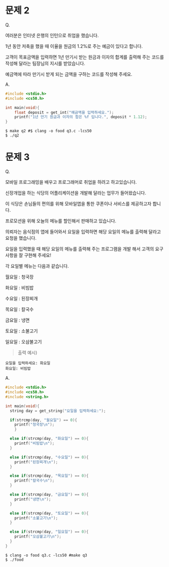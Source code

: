 # 문제 2

Q.

여러분은 인터넷 은행의 인턴으로 취업을 했습니다.

1년 동안 저축을 했을 때 이율을 원금의 1.2%로 주는 예금이 있다고 합니다.

고객이 목표금액을 입력하면 1년 만기시 받는 원금과 이자의 합계를 출력해 주는 코드를 작성해 달라는 팀장님의 지시를 받았습니다.

예금액에 따라 만기시 받게 되는 금액을 구하는 코드를 작성해 주세요.

A.

```C
#include <stdio.h>
#include <cs50.h>

int main(void){
    float deposit = get_int("예금액을 입력하세요.");
    printf("1년 만기 원금과 이자의 합은 %f 입니다.", deposit * 1.12);
}
```

```
$ make q2 #$ clang -o food q3.c -lcs50
$ ./q2
```



# 문제 3

Q.

모바일 프로그래밍을 배우고 프로그래머로 취업을 하려고 하고있습니다.

신장개업을 하는 식당의 어플리케이션을 개발해 달라는 업무가 들어왔습니다.

 

이 식당은 손님들의 편의를 위해 모바일앱을 통한 쿠폰이나 서비스를 제공하고자 합니다.

프로모션을 위해 오늘의 메뉴를 할인해서 판매하고 있습니다.

 

의뢰자는 음식점의 앱에 들어와서 요일을 입력하면 해당 요일의 메뉴를 출력해 달라고 요청을 했습니다.

요일을 입력했을 때 해당 요일의 메뉴를 출력해 주는 프로그램을 개발 해서 고객의 요구사항을 잘 구현해 주세요!

 

각 요일별 메뉴는 다음과 같습니다.

 

월요일 : 청국장

화요일 : 비빔밥

수요일 : 된장찌개

목요일 : 칼국수

금요일 : 냉면

토요일 : 소불고기

일요일 : 오삼불고기



> 출력 예시)

```
요일을 입력하세요: 화요일                                                                                               
화요일: 비빔밥
```



A.

```c
#include <stdio.h>
#include <cs50.h>
#include <string.h>

int main(void){
  string day = get_string("요일을 입력하세요:");

  if(strcmp(day, "월요일") == 0){
    printf("청국장\n");
    }

  else if(strcmp(day, "화요일") == 0){
    printf("비빔밥\n");  
  }

  else if(strcmp(day, "수요일") == 0){
    printf("된장찌개\n");
  }

  else if(strcmp(day, "목요일") == 0){
    printf("칼국수\n");
  }

  else if(strcmp(day, "금요일") == 0){
    printf("냉면\n");
  }

  else if(strcmp(day, "토요일") == 0){
    printf("소불고기\n");
  }

  else if(strcmp(day, "일요일") == 0){
    printf("오삼불고기\n");
  }
}
```

```
$ clang -o food q3.c -lcs50 #make q3
$ ./food
```

